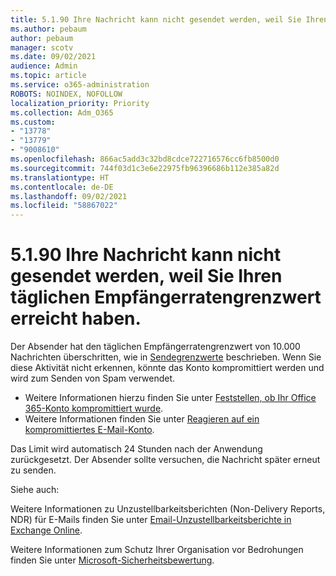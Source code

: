 ```yaml
---
title: 5.1.90 Ihre Nachricht kann nicht gesendet werden, weil Sie Ihren täglichen Empfängerratengrenzwert erreicht haben.
ms.author: pebaum
author: pebaum
manager: scotv
ms.date: 09/02/2021
audience: Admin
ms.topic: article
ms.service: o365-administration
ROBOTS: NOINDEX, NOFOLLOW
localization_priority: Priority
ms.collection: Adm_O365
ms.custom:
- "13778"
- "13779"
- "9008610"
ms.openlocfilehash: 866ac5add3c32bd8cdce722716576cc6fb8500d0
ms.sourcegitcommit: 744f03d1c3e6e22975fb96396686b112e385a82d
ms.translationtype: HT
ms.contentlocale: de-DE
ms.lasthandoff: 09/02/2021
ms.locfileid: "58867022"
---
```

# <a name="5190-your-message-cant-be-sent-because-youve-reached-your-daily-limit-for-message-recipients"></a>5.1.90 Ihre Nachricht kann nicht gesendet werden, weil Sie Ihren täglichen Empfängerratengrenzwert erreicht haben.

Der Absender hat den täglichen Empfängerratengrenzwert von 10.000 Nachrichten überschritten, wie in [Sendegrenzwerte](https://docs.microsoft.com/office365/servicedescriptions/exchange-online-service-description/exchange-online-limits#sending-limits) beschrieben. Wenn Sie diese Aktivität nicht erkennen, könnte das Konto kompromittiert werden und wird zum Senden von Spam verwendet. 

- Weitere Informationen hierzu finden Sie unter [Feststellen, ob Ihr Office 365-Konto kompromittiert wurde](https://docs.microsoft.com/office365/troubleshoot/sign-In/determine-account-is-compromised).
- Weitere Informationen finden Sie unter [Reagieren auf ein kompromittiertes E-Mail-Konto](https://docs.microsoft.com/microsoft-365/security/office-365-security/responding-to-a-compromised-email-account).

Das Limit wird automatisch 24 Stunden nach der Anwendung zurückgesetzt. Der Absender sollte versuchen, die Nachricht später erneut zu senden.

Siehe auch:

Weitere Informationen zu Unzustellbarkeitsberichten (Non-Delivery Reports, NDR) für E-Mails finden Sie unter [Email-Unzustellbarkeitsberichte in Exchange Online](https://docs.microsoft.com/exchange/mail-flow-best-practices/non-delivery-reports-in-exchange-online/non-delivery-reports-in-exchange-online).

Weitere Informationen zum Schutz Ihrer Organisation vor Bedrohungen finden Sie unter [Microsoft-Sicherheitsbewertung](https://docs.microsoft.com/microsoft-365/security/defender/microsoft-secure-score).
